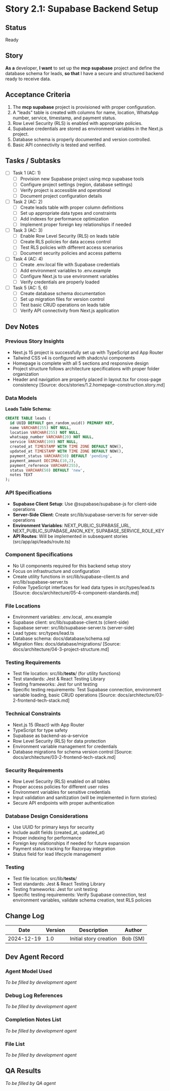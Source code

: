 # Story 2.1: Supabase Backend Setup

## Status
Ready

## Story
**As a** developer,
**I want** to set up the **mcp supabase** project and define the database schema for leads,
**so that** I have a secure and structured backend ready to receive data.

## Acceptance Criteria
1. The **mcp supabase** project is provisioned with proper configuration.
2. A "leads" table is created with columns for name, location, WhatsApp number, service, timestamp, and payment status.
3. Row Level Security (RLS) is enabled with appropriate policies.
4. Supabase credentials are stored as environment variables in the Next.js project.
5. Database schema is properly documented and version controlled.
6. Basic API connectivity is tested and verified.

## Tasks / Subtasks
- [ ] Task 1 (AC: 1)
  - [ ] Provision new Supabase project using mcp supabase tools
  - [ ] Configure project settings (region, database settings)
  - [ ] Verify project is accessible and operational
  - [ ] Document project configuration details
- [ ] Task 2 (AC: 2)
  - [ ] Create leads table with proper column definitions
  - [ ] Set up appropriate data types and constraints
  - [ ] Add indexes for performance optimization
  - [ ] Implement proper foreign key relationships if needed
- [ ] Task 3 (AC: 3)
  - [ ] Enable Row Level Security (RLS) on leads table
  - [ ] Create RLS policies for data access control
  - [ ] Test RLS policies with different access scenarios
  - [ ] Document security policies and access patterns
- [ ] Task 4 (AC: 4)
  - [ ] Create .env.local file with Supabase credentials
  - [ ] Add environment variables to .env.example
  - [ ] Configure Next.js to use environment variables
  - [ ] Verify credentials are properly loaded
- [ ] Task 5 (AC: 5, 6)
  - [ ] Create database schema documentation
  - [ ] Set up migration files for version control
  - [ ] Test basic CRUD operations on leads table
  - [ ] Verify API connectivity from Next.js application

## Dev Notes

### Previous Story Insights
- Next.js 15 project is successfully set up with TypeScript and App Router
- Tailwind CSS v4 is configured with shadcn/ui components
- Homepage is complete with all 5 sections and responsive design
- Project structure follows architecture specifications with proper folder organization
- Header and navigation are properly placed in layout.tsx for cross-page consistency
[Source: docs/stories/1.2.homepage-construction.story.md]

### Data Models
**Leads Table Schema:**
```sql
CREATE TABLE leads (
  id UUID DEFAULT gen_random_uuid() PRIMARY KEY,
  name VARCHAR(255) NOT NULL,
  location VARCHAR(255) NOT NULL,
  whatsapp_number VARCHAR(20) NOT NULL,
  service VARCHAR(100) NOT NULL,
  created_at TIMESTAMP WITH TIME ZONE DEFAULT NOW(),
  updated_at TIMESTAMP WITH TIME ZONE DEFAULT NOW(),
  payment_status VARCHAR(50) DEFAULT 'pending',
  payment_amount DECIMAL(10,2),
  payment_reference VARCHAR(255),
  status VARCHAR(50) DEFAULT 'new',
  notes TEXT
);
```

### API Specifications
- **Supabase Client Setup**: Use @supabase/supabase-js for client-side operations
- **Server-Side Client**: Create src/lib/supabase-server.ts for server-side operations
- **Environment Variables**: NEXT_PUBLIC_SUPABASE_URL, NEXT_PUBLIC_SUPABASE_ANON_KEY, SUPABASE_SERVICE_ROLE_KEY
- **API Routes**: Will be implemented in subsequent stories (src/app/api/leads/route.ts)

### Component Specifications
- No UI components required for this backend setup story
- Focus on infrastructure and configuration
- Create utility functions in src/lib/supabase-client.ts and src/lib/supabase-server.ts
- Follow TypeScript interfaces for lead data types in src/types/lead.ts
[Source: docs/architecture/05-4-component-standards.md]

### File Locations
- Environment variables: .env.local, .env.example
- Supabase client: src/lib/supabase-client.ts (client-side)
- Supabase server: src/lib/supabase-server.ts (server-side)
- Lead types: src/types/lead.ts
- Database schema: docs/database/schema.sql
- Migration files: docs/database/migrations/
[Source: docs/architecture/04-3-project-structure.md]

### Testing Requirements
- Test file location: src/lib/__tests__/ (for utility functions)
- Test standards: Jest & React Testing Library
- Testing frameworks: Jest for unit testing
- Specific testing requirements: Test Supabase connection, environment variable loading, basic CRUD operations
[Source: docs/architecture/03-2-frontend-tech-stack.md]

### Technical Constraints
- Next.js 15 (React) with App Router
- TypeScript for type safety
- Supabase as backend-as-a-service
- Row Level Security (RLS) for data protection
- Environment variable management for credentials
- Database migrations for schema version control
[Source: docs/architecture/03-2-frontend-tech-stack.md]

### Security Requirements
- Row Level Security (RLS) enabled on all tables
- Proper access policies for different user roles
- Environment variables for sensitive credentials
- Input validation and sanitization (will be implemented in form stories)
- Secure API endpoints with proper authentication

### Database Design Considerations
- Use UUID for primary keys for security
- Include audit fields (created_at, updated_at)
- Proper indexing for performance
- Foreign key relationships if needed for future expansion
- Payment status tracking for Razorpay integration
- Status field for lead lifecycle management

### Testing
- Test file location: src/lib/__tests__/
- Test standards: Jest & React Testing Library
- Testing frameworks: Jest for unit testing
- Specific testing requirements: Verify Supabase connection, test environment variables, validate schema creation, test RLS policies

## Change Log
| Date | Version | Description | Author |
|------|---------|-------------|--------|
| 2024-12-19 | 1.0 | Initial story creation | Bob (SM) |

## Dev Agent Record

### Agent Model Used
*To be filled by development agent*

### Debug Log References
*To be filled by development agent*

### Completion Notes List
*To be filled by development agent*

### File List
*To be filled by development agent*

## QA Results 
*To be filled by QA agent* 